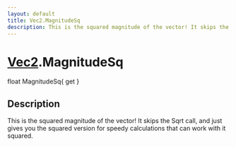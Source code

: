 ```yaml
---
layout: default
title: Vec2.MagnitudeSq
description: This is the squared magnitude of the vector! It skips the Sqrt call, and just gives you the squared version for speedy calculations that can work with it squared.
---
```

# [Vec2]({{site.url}}/Pages/StereoKit/Vec2.html).MagnitudeSq

<div class='signature' markdown='1'>
float MagnitudeSq{ get }
</div>

## Description
This is the squared magnitude of the vector! It skips
the Sqrt call, and just gives you the squared version for speedy
calculations that can work with it squared.

